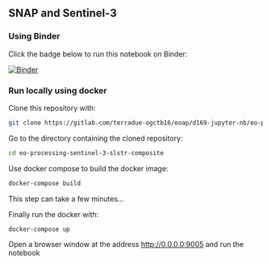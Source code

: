 ## SNAP and Sentinel-3

### Using Binder

Click the badge below to run this notebook on Binder:

[![Binder](https://mybinder.org/badge_logo.svg)](https://mybinder.org/v2/gl/terradue-ogctb16%2Feoap%2Fd169-jupyter-nb%2Feo-processing-sentinel-3-slstr-composite/master?urlpath=lab)

### Run locally using docker

Clone this repository with:

```bash
git clone https://gitlab.com/terradue-ogctb16/eoap/d169-jupyter-nb/eo-processing-sentinel-3-slstr-composite.git
```

Go to the directory containing the cloned repository:

```bash
cd eo-processing-sentinel-3-slstr-composite
```

Use docker compose to build the docker image:

```bash
docker-compose build
```

This step can take a few minutes...

Finally run the docker with:

```
docker-compose up
```

Open a browser window at the address http://0.0.0.0:9005 and run the notebook
